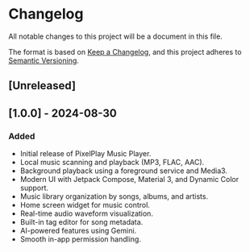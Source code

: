 # Changelog

All notable changes to this project will be a document in this file.

The format is based on [Keep a Changelog](https://keepachangelog.com/en/1.0.0/),
and this project adheres to [Semantic Versioning](https://semver.org/spec/v2.0.0.html).

## [Unreleased]

## [1.0.0] - 2024-08-30

### Added
- Initial release of PixelPlay Music Player.
- Local music scanning and playback (MP3, FLAC, AAC).
- Background playback using a foreground service and Media3.
- Modern UI with Jetpack Compose, Material 3, and Dynamic Color support.
- Music library organization by songs, albums, and artists.
- Home screen widget for music control.
- Real-time audio waveform visualization.
- Built-in tag editor for song metadata.
- AI-powered features using Gemini.
- Smooth in-app permission handling.
